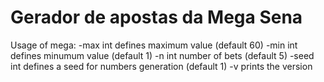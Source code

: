 # Gerador de apostas da Mega Sena

Usage of mega:
  -max int
    	defines maximum value (default 60)
  -min int
    	defines minumum value (default 1)
  -n int
    	number of bets (default 5)
  -seed int
    	defines a seed for numbers generation (default 1)
  -v	prints the version